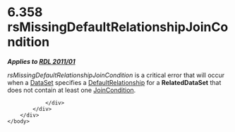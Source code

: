 <html dir="LTR" xmlns:mshelp="http://msdn.microsoft.com/mshelp" xmlns:ddue="http://ddue.schemas.microsoft.com/authoring/2003/5" xmlns:xlink="http://www.w3.org/1999/xlink" xmlns:tool="http://www.microsoft.com/tooltip">
    <head>
        <meta http-equiv="Content-Type" content="text/html; CHARSET=utf-8"></meta>
        <meta name="save" content="history"></meta>
        <title>6.358 rsMissingDefaultRelationshipJoinCondition</title>
        <xml>
            <mshelp:toctitle title="6.358 rsMissingDefaultRelationshipJoinCondition"></mshelp:toctitle>
            <mshelp:rltitle title="[MS-RDL]: rsMissingDefaultRelationshipJoinCondition"></mshelp:rltitle>
            <mshelp:keyword index="A" term="e4c9b842-ef2b-4ce9-bf2c-edd023fef13e"></mshelp:keyword>
            <mshelp:attr name="DCSext.ContentType" value="open specification"></mshelp:attr>
            <mshelp:attr name="AssetID" value="e4c9b842-ef2b-4ce9-bf2c-edd023fef13e"></mshelp:attr>
            <mshelp:attr name="TopicType" value="kbRef"></mshelp:attr>
            <mshelp:attr name="DCSext.Title" value="[MS-RDL]: rsMissingDefaultRelationshipJoinCondition" />
        </xml>
    </head>
    <body>
        <div id="header">
            <h1 class="heading">6.358 rsMissingDefaultRelationshipJoinCondition</h1>
        </div>
        <div id="mainSection">
            <div id="mainBody">
                <div id="allHistory" class="saveHistory"></div>
                <div id="sectionSection0" class="section" name="collapseableSection">
                    

<p><b><i>Applies to </i></b><a href="bf2bab1a-b608-4bcc-b718-1cc1baa9579c.html"><b><i>RDL 2011/01</i></b></a></p>

<p><i>rsMissingDefaultRelationshipJoinCondition</i> is a
critical error that will occur when a <a href="a14782b0-2e2f-4305-83a3-3de3fd750b6a.html">DataSet</a> specifies a <a href="9fa528f6-2956-4f90-98c8-831aeb45aa26.html">DefaultRelationship</a> for a <b>RelatedDataSet</b>
that does not contain at least one <a href="64091774-c185-49ed-821c-9e720b2ee019.html">JoinCondition</a>.</p>


                </div>
            </div>
        </div>
    </body>
</html>